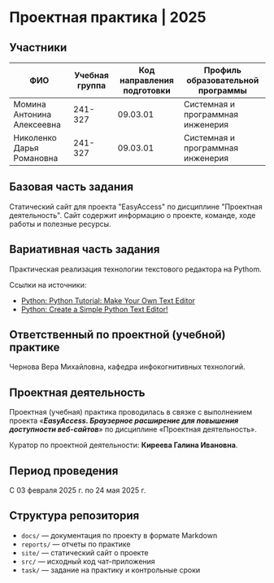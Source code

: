 # Проектная практика | 2025

## Участники

| ФИО | Учебная группа | Код направления подготовки | Профиль образовательной программы |
|-|-|-|-|
| Момина Антонина Алексеевна | 241-327 |09.03.01|Системная и программная инженерия|
| Николенко Дарья Романовна | 241-327 |09.03.01|Системная и программная инженерия|

## Базовая часть задания

Статический сайт для проекта "EasyAccess" по дисциплине "Проектная деятельность". Сайт содержит информацию о проекте, команде, ходе работы и полезные ресурсы.

## Вариативная часть задания

Практическая реализация технологии текстового редактора на Pythom. 

Ссылки на источники:
- [Python: Python Tutorial: Make Your Own Text Editor](https://www.youtube.com/watch?v=xqDonHEYPgA)
- [Python: Create a Simple Python Text Editor!](http://www.instructables.com/id/Create-a-Simple-Python-Text-Editor/)

## Ответственный по проектной (учебной) практике

Чернова Вера Михайловна, кафедра инфокогнитивных технологий.

## Проектная деятельность

Проектная (учебная) практика проводилась в связке с выполнением проекта «***EasyAccess. Браузерное расширение для повышения доступности веб-сайтов***» по дисциплине «Проектная деятельность».

Куратор по проектной деятельности: **Киреева Галина Ивановна**.

## Период проведения

С 03 февраля 2025 г. по 24 мая 2025 г.

## Структура репозитория
- `docs/` — документация по проекту в формате Markdown
- `reports/` — отчеты по практике
- `site/` — статический сайт о проекте
- `src/` — исходный код чат-приложения
- `task/` — задание на практику и контрольные сроки
